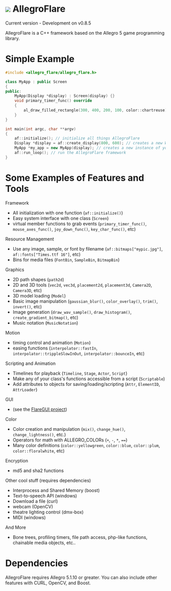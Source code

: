 ![](http://zeoxdesign.com/images/allegro_flare_logo-04.png) AllegroFlare
=============

Current version - Development on v0.8.5


AllegroFlare is a C++ framework based on the Allegro 5 game programming library.

Simple Example
============

```cpp
#include <allegro_flare/allegro_flare.h>

class MyApp : public Screen
{
public:
    MyApp(Display *display) : Screen(display) {}
    void primary_timer_func() override
    {
        al_draw_filled_rectangle(300, 400, 200, 100, color::chartreuse);
    }
}

int main(int argc, char **argv)
{
    af::initialize(); // initialize all things AllegroFlare
    Display *display = af::create_display(800, 600); // creates a new Window
    MyApp *my_app = new MyApp(display); // creates a new instance of your app
    af::run_loop(); // run the AllegroFlare framework
}
```


Some Examples of Features and Tools
============

Framework
- All initialization with one function (`af::initialize()`)
- Easy system interface with one class (`Screen`)
- virtual member functions to grab events (`primary_timer_func()`, `mouse_axes_func()`, `joy_down_func()`, `key_char_func()`, etc)

Resource Management
- Use any image, sample, or font by filename (`af::bitmaps["mypic.jpg"]`, `af::fonts["Times.ttf 16"]`, etc)
- Bins for media files (`FontBin`, `SampleBin`, `BitmapBin`)

Graphics
- 2D path shapes (`path2d`)
- 2D and 3D tools (`vec2d`, `vec3d`, `placement2d`, `placement3d`, `Camera2D`, `Camera3D`, etc)
- 3D model loading (`Model`)
- Basic image manipulation (`gaussian_blur()`, `color_overlay()`, `trim()`, `invert()`, etc)
- Image generation (`draw_wav_sample()`, `draw_histogram()`, `create_gradient_bitmap()`, etc)
- Music notation (`MusicNotation`)

Motion
- timing control and animation (`Motion`)
- easing functions (`interpolator::fastIn`, `interpolator::trippleSlowInOut`, `interpolator::bounceIn`, etc)

Scripting and Animation
- Timelines for playback (`Timeline`, `Stage`, `Actor`, `Script`)
- Make any of your class's functions accessible from a script (`Scriptable`)
- Add attributes to objects for saving/loading/scripting (`Attr`, `ElementID`, `AttrLoader`)

GUI
- (see the [FlareGUI project](https://github.com/MarkOates/flare_gui))

Color
- Color creation and manipulation (`mix()`, `change_hue()`, `change_lightness()`, etc.)
- Operators for math with ALLEGRO_COLORs (`+`, `-`, `*`, `==`)
- Many color definitions (`color::yellowgreen`, `color::blue`, `color::plum`, `color::floralwhite`, etc)

Encryption
- md5 and sha2 functions

Other cool stuff (requires dependencies)
- Interprocess and Shared Memory (boost)
- Text-to-speech API (windows)
- Download a file (curl)
- webcam (OpenCV)
- theatre lighting control (dmx-box)
- MIDI (windows)

And More
- Bone trees, profiling timers, file path access, php-like functions, chainable media objects, etc..

Dependencies
============

AllegroFlare requires Allegro 5.1.10 or greater.  You can also include other features with CURL, OpenCV, and Boost.
